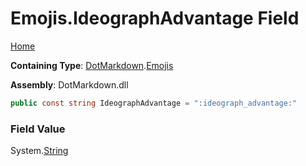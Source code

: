 # Emojis\.IdeographAdvantage Field

[Home](../../../README.md)

**Containing Type**: [DotMarkdown](../../README.md)\.[Emojis](../README.md)

**Assembly**: DotMarkdown\.dll

```csharp
public const string IdeographAdvantage = ":ideograph_advantage:"
```

### Field Value

System\.[String](https://docs.microsoft.com/en-us/dotnet/api/system.string)